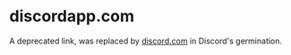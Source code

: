 # discordapp.com

A deprecated link, was replaced by [discord.com](https://discord.com) in Discord's germination.


